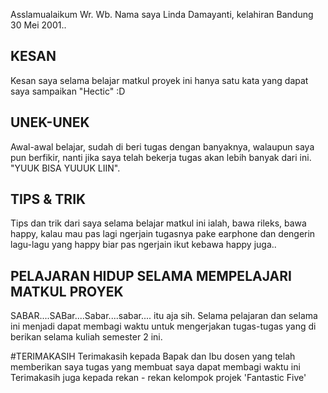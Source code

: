 Asslamualaikum Wr. Wb.
Nama saya Linda Damayanti, kelahiran Bandung 30 Mei 2001..

## KESAN
Kesan saya selama belajar matkul proyek ini hanya satu kata yang dapat saya sampaikan "Hectic" :D

## UNEK-UNEK
Awal-awal belajar, sudah di beri tugas dengan banyaknya, walaupun saya pun berfikir, nanti jika saya telah bekerja tugas akan lebih banyak dari ini. "YUUK BISA YUUUK LIIN".

## TIPS & TRIK
Tips dan trik dari saya selama belajar matkul ini ialah, bawa rileks, bawa happy, kalau mau pas lagi ngerjain tugasnya pake earphone dan dengerin lagu-lagu yang happy biar pas ngerjain ikut kebawa happy juga..

## PELAJARAN HIDUP SELAMA MEMPELAJARI MATKUL PROYEK
SABAR....SABar....Sabar....sabar.... itu aja sih. Selama pelajaran dan selama ini menjadi dapat membagi waktu untuk mengerjakan tugas-tugas yang di berikan selama kuliah semester 2 ini.

#TERIMAKASIH
Terimakasih kepada Bapak dan Ibu dosen yang telah memberikan saya tugas yang membuat saya dapat membagi waktu ini
Terimakasih juga kepada rekan - rekan kelompok projek 'Fantastic Five'